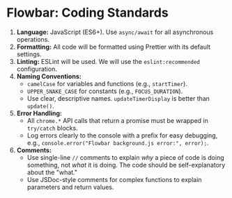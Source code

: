 # Flowbar: Coding Standards

1.  **Language:** JavaScript (ES6+). Use `async/await` for all asynchronous operations.
2.  **Formatting:** All code will be formatted using Prettier with its default settings.
3.  **Linting:** ESLint will be used. We will use the `eslint:recommended` configuration.
4.  **Naming Conventions:**
    - `camelCase` for variables and functions (e.g., `startTimer`).
    - `UPPER_SNAKE_CASE` for constants (e.g., `FOCUS_DURATION`).
    - Use clear, descriptive names. `updateTimerDisplay` is better than `update()`.
5.  **Error Handling:**
    - All `chrome.*` API calls that return a promise must be wrapped in `try/catch` blocks.
    - Log errors clearly to the console with a prefix for easy debugging, e.g., `console.error("Flowbar background.js error:", error);`.
6.  **Comments:**
    - Use single-line `//` comments to explain _why_ a piece of code is doing something, not _what_ it is doing. The code should be self-explanatory about the "what."
    - Use JSDoc-style comments for complex functions to explain parameters and return values.
